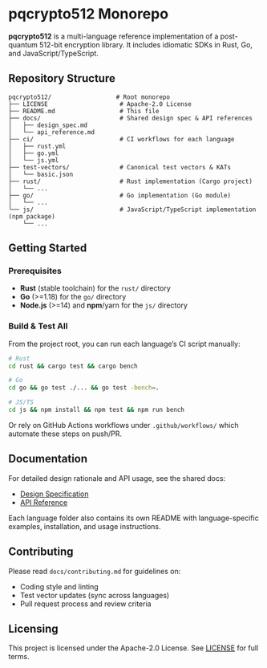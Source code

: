 # pqcrypto512 Monorepo

**pqcrypto512** is a multi-language reference implementation of a post-quantum 512-bit encryption library. It includes idiomatic SDKs in Rust, Go, and JavaScript/TypeScript.

## Repository Structure

```base tree
pqcrypto512/                  # Root monorepo
├── LICENSE                    # Apache-2.0 License
├── README.md                  # This file
├── docs/                      # Shared design spec & API references
│   ├── design_spec.md
│   └── api_reference.md
├── ci/                        # CI workflows for each language
│   ├── rust.yml
│   ├── go.yml
│   └── js.yml
├── test-vectors/              # Canonical test vectors & KATs
│   └── basic.json
├── rust/                      # Rust implementation (Cargo project)
│   └── ...
├── go/                        # Go implementation (Go module)
│   └── ...
└── js/                        # JavaScript/TypeScript implementation (npm package)
    └── ...
```

## Getting Started

### Prerequisites

* **Rust** (stable toolchain) for the `rust/` directory
* **Go** (>=1.18) for the `go/` directory
* **Node.js** (>=14) and **npm**/yarn for the `js/` directory

### Build & Test All

From the project root, you can run each language’s CI script manually:

```bash
# Rust
cd rust && cargo test && cargo bench

# Go
cd go && go test ./... && go test -bench=.

# JS/TS
cd js && npm install && npm test && npm run bench
```

Or rely on GitHub Actions workflows under `.github/workflows/` which automate these steps on push/PR.

## Documentation

For detailed design rationale and API usage, see the shared docs:

* [Design Specification](docs/design_spec.md)
* [API Reference](docs/api_reference.md)

Each language folder also contains its own README with language-specific examples, installation, and usage instructions.

## Contributing

Please read `docs/contributing.md` for guidelines on:

* Coding style and linting
* Test vector updates (sync across languages)
* Pull request process and review criteria

## Licensing

This project is licensed under the Apache-2.0 License. See [LICENSE](LICENSE) for full terms.
